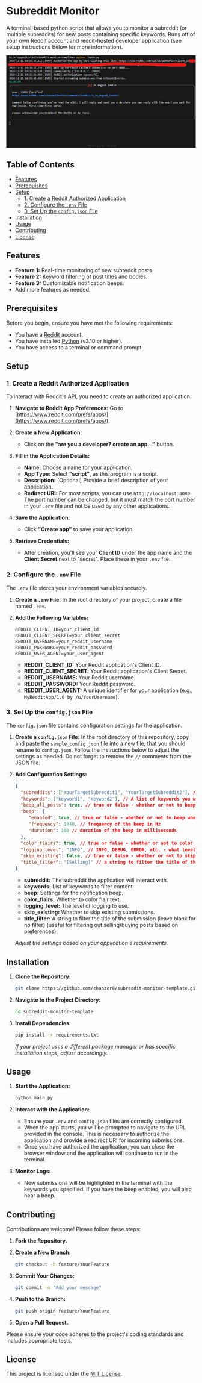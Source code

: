 # Subreddit Monitor

A terminal-based python script that allows you to monitor a subreddit (or multiple subreddits) for new posts containing specific keywords. Runs off of your own Reddit account and reddit-hosted developer application (see setup instructions below for more information).

![Example usage image](example_usage.png)

## Table of Contents

- [Features](#features)
- [Prerequisites](#prerequisites)
- [Setup](#setup)
  - [1. Create a Reddit Authorized Application](#1-create-a-reddit-authorized-application)
  - [2. Configure the `.env` File](#2-configure-the-env-file)
  - [3. Set Up the `config.json` File](#3-set-up-the-configjson-file)
- [Installation](#installation)
- [Usage](#usage)
- [Contributing](#contributing)
- [License](#license)

## Features

- **Feature 1:** Real-time monitoring of new subreddit posts.
- **Feature 2:** Keyword filtering of post titles and bodies.
- **Feature 3:** Customizable notification beeps.
- Add more features as needed.

## Prerequisites

Before you begin, ensure you have met the following requirements:

- You have a [Reddit](https://www.reddit.com/) account.
- You have installed [Python](https://www.python.org/) (v3.10 or higher).
- You have access to a terminal or command prompt.

## Setup

### 1. Create a Reddit Authorized Application

To interact with Reddit's API, you need to create an authorized application.

1. **Navigate to Reddit App Preferences:**
   Go to [https://www.reddit.com/prefs/apps/](https://www.reddit.com/prefs/apps/).

2. **Create a New Application:**
   - Click on the **"are you a developer? create an app..."** button.
   
3. **Fill in the Application Details:**
   - **Name:** Choose a name for your application.
   - **App Type:** Select **"script"**, as this program is a script.
   - **Description:** (Optional) Provide a brief description of your application.
   - **Redirect URI:** For most scripts, you can use `http://localhost:8080`. The port number can be changed, but it must match the port number in your `.env` file and not be used by any other applications.
   
4. **Save the Application:**
   - Click **"Create app"** to save your application.

5. **Retrieve Credentials:**
   - After creation, you'll see your **Client ID** under the app name and the **Client Secret** next to "secret". Place these in your `.env` file.

### 2. Configure the `.env` File

The `.env` file stores your environment variables securely.

1. **Create a `.env` File:**
   In the root directory of your project, create a file named `.env`.

2. **Add the Following Variables:**

   ```env
   REDDIT_CLIENT_ID=your_client_id
   REDDIT_CLIENT_SECRET=your_client_secret
   REDDIT_USERNAME=your_reddit_username
   REDDIT_PASSWORD=your_reddit_password
   REDDIT_USER_AGENT=your_user_agent
   ```

   - **REDDIT_CLIENT_ID:** Your Reddit application's Client ID.
   - **REDDIT_CLIENT_SECRET:** Your Reddit application's Client Secret.
   - **REDDIT_USERNAME:** Your Reddit username.
   - **REDDIT_PASSWORD:** Your Reddit password.
   - **REDDIT_USER_AGENT:** A unique identifier for your application (e.g., `MyRedditApp/1.0 by /u/YourUsername`).

### 3. Set Up the `config.json` File

The `config.json` file contains configuration settings for the application.

1. **Create a `config.json` File:**
   In the root directory of this repository, copy and paste the `sample_config.json` file into a new file, that you should rename to `config.json`. Follow the instructions below to adjust the settings as needed. Do not forget to remove the `//` comments from the JSON file.

2. **Add Configuration Settings:**

   ```json
   {
     "subreddits": ["YourTargetSubreddit1", "YourTargetSubreddit2"], // Do not include the r/ prefix, you can use 1 or more
     "keywords": ["keyword1", "keyword2"], // A list of keywords you want highlighted in the post title or body
     "beep_all_posts": true, // true or false - whether or not to beep when a new submission is found
     "beep": {
        "enabled": true, // true or false - whether or not to beep when a new submission is found
        "frequency": 1440, // frequency of the beep in Hz
        "duration": 100 // duration of the beep in milliseconds
     },
     "color_flairs": true, // true or false - whether or not to color flair text (for trading subreddits)
     "logging_level": "INFO", // INFO, DEBUG, ERROR, etc. - what level of logging to use
     "skip_existing": false, // true or false - whether or not to skip existing submissions
     "title_filter": "[Selling]" // a string to filter the title of the submission (leave blank for no filter) (useful for filtering out selling/buying posts based on preferences)
   }
   ```

   - **subreddit:** The subreddit the application will interact with.
   - **keywords:** List of keywords to filter content.
   - **beep:** Settings for the notification beep.
   - **color_flairs:** Whether to color flair text.
   - **logging_level:** The level of logging to use.
   - **skip_existing:** Whether to skip existing submissions.
   - **title_filter:** A string to filter the title of the submission (leave blank for no filter) (useful for filtering out selling/buying posts based on preferences).

   *Adjust the settings based on your application's requirements.*

## Installation

1. **Clone the Repository:**

   ```bash
   git clone https://github.com/chanzer0/subreddit-monitor-template.git
   ```

2. **Navigate to the Project Directory:**

   ```bash
   cd subreddit-monitor-template
   ```

3. **Install Dependencies:**

   ```bash
   pip install -r requirements.txt
   ```

   *If your project uses a different package manager or has specific installation steps, adjust accordingly.*

## Usage

1. **Start the Application:**

   ```bash
   python main.py
   ```

2. **Interact with the Application:**
   
   - Ensure your `.env` and `config.json` files are correctly configured.
   - When the app starts, you will be prompted to navigate to the URL provided in the console. This is necessary to authorize the application and provide a redirect URI for incoming submissions.
   - Once you have authorized the application, you can close the browser window and the application will continue to run in the terminal.

3. **Monitor Logs:**
   
   - New submissions will be highlighted in the terminal with the keywords you specified. If you have the beep enabled, you will also hear a beep.

## Contributing

Contributions are welcome! Please follow these steps:

1. **Fork the Repository.**
2. **Create a New Branch:**

   ```bash
   git checkout -b feature/YourFeature
   ```

3. **Commit Your Changes:**

   ```bash
   git commit -m "Add your message"
   ```

4. **Push to the Branch:**

   ```bash
   git push origin feature/YourFeature
   ```

5. **Open a Pull Request.**

Please ensure your code adheres to the project's coding standards and includes appropriate tests.

## License

This project is licensed under the [MIT License](https://opensource.org/license/mit).
